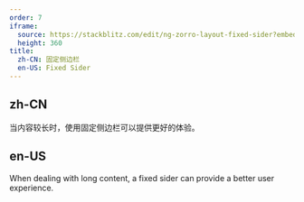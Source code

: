 ```yaml
---
order: 7
iframe:
  source: https://stackblitz.com/edit/ng-zorro-layout-fixed-sider?embed=1&file=src/main.ts&hideExplorer=1&hideNavigation=1&view=preview
  height: 360
title:
  zh-CN: 固定侧边栏
  en-US: Fixed Sider
---
```


## zh-CN

当内容较长时，使用固定侧边栏可以提供更好的体验。

## en-US

When dealing with long content, a fixed sider can provide a better user experience.

